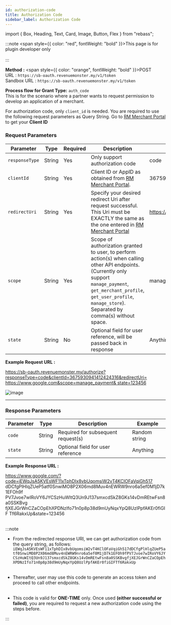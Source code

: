 ```yaml
---
id: authorization-code
title: Authorization Code
sidebar_label: Authorization Code
---
```


import { Box, Heading, Text, Card, Image, Button, Flex } from "rebass";

:::note
<span style={{ color: "red", fontWeight: "bold" }}>This page is for plugin developer only</span><br/><br/>
:::

**Method :** <span style={{ color: "orange", fontWeight: "bold" }}>POST</span><br/>
URL : `https://sb-oauth.revenuemonster.my/v1/token`<br/>
Sandbox URL : `https://sb-oauth.revenuemonster.my/v1/token`<br/>

**Process flow for Grant Type:** `auth_code` <br/>
This is for the scenario where a partner wants to request permission to develop an application of a merchant.

For authorization code, only `client_id` is needed. You are required to use the following request parameters as Query String. Go to [RM Merchant Portal](https://merchant.revenuemonster.my/) to get your **Client ID**

### Request Parameters

| Parameter      | Type   | Required | Description                                                                                                                                                                                                                                | Example                  |
| -------------- | ------ | -------- | ------------------------------------------------------------------------------------------------------------------------------------------------------------------------------------------------------------------------------------------ | ------------------------ |
| `responseType` | String | Yes      | Only support authorization code                                                                                                                                                                                                            | code                     |
| `clientId`     | String | Yes      | Client ID or AppID as obtained from [RM Merchant Portal](https://merchant.revenuemonster.my/).                                                                                                                                             | 3675930941412424316      |
| `redirectUri`  | String | Yes      | Specify your desired redirect Uri after request successful. This Uri must be EXACTLY the same as the one entered in [RM Merchant Portal](https://merchant.revenuemonster.my/)                                                              | <https://www.google.com> |
| `scope`        | String | Yes      | Scope of authorization granted to user, to perform action(s) when calling other API endpoints. (Currently only support `manage_payment`, `get_merchant_profile`, `get_user_profile`, `manage_store`). Separated by comma(s) without space. | manage_payment           |
| `state`        | String | No       | Optional field for user reference, will be passed back in response                                                                                                                                                                         | Anything                 |

**Example Request URL :**

<a href="https://sb-oauth.revenuemonster.my/authorize?responseType=code&clientId=3675930941412424316& redirectUri=https://www.google.com&scope=manage_payment&state=123456">
https://sb-oauth.revenuemonster.my/authorize?responseType=code&clientId=3675930941412424316&redirectUri=
https://www.google.com&scope=manage_payment&
state=123456</a>

![image](/img/developer-application/auth-respond.png)

<hr/>

### Response Parameters

| Parameter | Type   | Description                        | Example       |
| --------- | ------ | ---------------------------------- | ------------- |
| `code`    | String | Required for subsequent request(s) | Random string |
| `state`   | String | Optional field for user reference  | Anything      |

**Example Response URL :**

<a href="https://www.google.com/?code=iEWqJsA5KVEsWF11xTphDIx8vbUqomsiW2vT4KClOFaVqiGh517dDCfgPlHlqZUeP5atf0SnwiMO8P2X06md8Muv4nEWRW9nro6a5ef0M1jD7k1EFOh9fPV7Jvoe7wIRoVY6JYCSzHuWItQ3Un9J137smxcdSkZ8GKs14vDmREtwFsn8a0SSKBvgfjXEJGrWnCZaCOpEhXPDNzIfo71n0p8p38d9mUyNqxYpQ8UzlPpfAKEr0fiGIFTf6RakxUp&state=123456">https://www.google.com/?code=iEWqJsA5KVEsWF11xTphDIx8vbUqomsiW2vT4KClOFaVqiGh517
dDCfgPlHlqZUeP5atf0SnwiMO8P2X06md8Muv4nEWRW9nro6a5ef0M1jD7k1EFOh9f
PV7Jvoe7wIRoVY6JYCSzHuWItQ3Un9J137smxcdSkZ8GKs14vDmREtwFsn8a0SSKBvg
fjXEJGrWnCZaCOpEhXPDNzIfo71n0p8p38d9mUyNqxYpQ8UzlPpfAKEr0fiGIF
Tf6RakxUp&state=123456</a>
<br/>
<br/>

:::note

- From the redirected response URI, we can get authorization code from the query string, as follows: <br />
  `iEWqJsA5KVEsWF11xTphDIx8vbUqomsiW2vT4KClOFaVqiGh517dDCfgPlHlqZUeP5atf0SnwiMO8P2X06md8Muv4nEWRW9nro6a5ef0M1jD7k1EFOh9fPV7Jvoe7wIRoVY6JYCSzHuWItQ3Un9J137smxcdSkZ8GKs14vDmREtwFsn8a0SSKBvgfjXEJGrWnCZaCOpEhXPDNzIfo71n0p8p38d9mUyNqxYpQ8UzlPpfAKEr0fiGIFTf6RakxUp`<br /><br />

- Thereafter, user may use this code to generate an access token and proceed to call other endpoints.<br /><br />

- This code is valid for <b>ONE-TIME</b> only. Once used <b>(either successful or failed)</b>, you are required to request a new authorization code using the steps before.

:::
